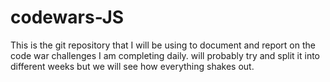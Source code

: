 # codewars-JS

This is the git repository that I will be using to document and report on the code war challenges I am completing daily. will probably try and split it into different weeks but we will see how everything shakes out.
